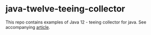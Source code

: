# java-twelve-teeing-collector

This repo contains examples of Java 12 - teeing collector for java.
See accompanying [article](https://spaghetticodejungle.com/java-12-teeing-collector/).
